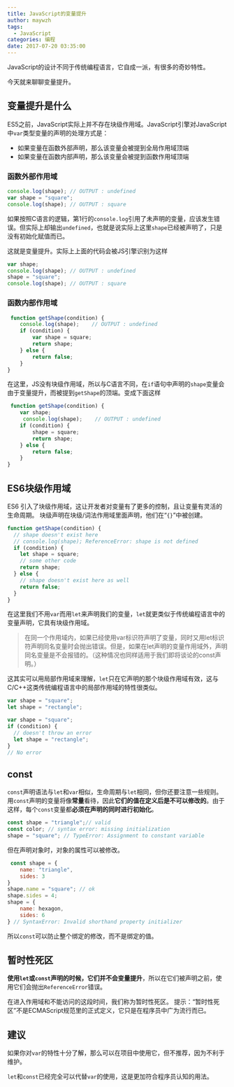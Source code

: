```yaml
---
title: JavaScript的变量提升
author: maywzh
tags:
  - JavaScript
categories: 编程
date: 2017-07-20 03:35:00
---
```

JavaScript的设计不同于传统编程语言，它自成一派，有很多的奇妙特性。

今天就来聊聊变量提升。

## 变量提升是什么

ES5之前，JavaScript实际上并不存在块级作用域。JavaScript引擎对JavaScript中`var`类型变量的声明的处理方式是：

- 如果变量在函数外部声明，那么该变量会被提到全局作用域顶端
- 如果变量在函数内部声明，那么该变量会被提到函数作用域顶端
<!--more-->

### 函数外部作用域

```javascript
console.log(shape); // OUTPUT : undefined
var shape = "square";
console.log(shape); // OUTPUT : square
```

如果按照C语言的逻辑，第1行的`console.log`引用了未声明的变量，应该发生错误。但实际上却输出`undefined`，也就是说实际上这里`shape`已经被声明了，只是没有初始化赋值而已。

这就是变量提升。实际上上面的代码会被JS引擎识别为这样

```javascript
var shape;
console.log(shape); // OUTPUT : undefined
shape = "square";
console.log(shape); // OUTPUT : square
```



### 函数内部作用域

```javascript
 function getShape(condition) {
    console.log(shape);    // OUTPUT : undefined
    if (condition) {
        var shape = square;
        return shape;
    } else {
        return false;
    }
}
```

在这里，JS没有块级作用域，所以与C语言不同，在`if`语句中声明的`shape`变量会由于变量提升，而被提到`getShape`的顶端。变成下面这样

```javascript
 function getShape(condition) {
    var shape;
     console.log(shape);    // OUTPUT : undefined
    if (condition) {
        shape = square;
        return shape;
    } else {
        return false;
    }
}
```

## ES6块级作用域

ES6 引入了块级作用域，这让开发者对变量有了更多的控制，且让变量有灵活的生命周期。
块级声明在块级/词法作用域里面声明，他们在“`{}`”中被创建。

```javascript
function getShape(condition) {
  // shape doesn't exist here
  // console.log(shape); ReferenceError: shape is not defined
  if (condition) {
    let shape = square;
    // some other code
    return shape;
  } else {
    // shape doesn't exist here as well
    return false;
  }
}
```

在这里我们不用`var`而用`let`来声明我们的变量，`let`就更类似于传统编程语言中的变量声明，它具有块级作用域。

> 在同一个作用域内，如果已经使用var标识符声明了变量，同时又用let标识符声明同名变量时会抛出错误。但是，如果在let声明的变量作用域外，声明同名变量是不会报错的。（这种情况也同样适用于我们即将谈论的const声明。）

这其实可以用局部作用域来理解，`let`只在它声明的那个块级作用域有效，这与C/C++这类传统编程语言中的局部作用域的特性很类似。

```javascript
var shape = "square";
let shape = "rectangle";
```

```javascript
var shape = "square";
if (condition) {
  // doesn't throw an error
  let shape = "rectangle"; 
}
// No error
```

## const

`const`声明语法与`let`和`var`相似，生命周期与`let`相同，但你还要注意一些规则。
用`const`声明的变量将像**常量**看待，因此**它们的值在定义后是不可以修改的**。由于这样，每个`const`变量都**必须在声明的同时进行初始化**。

```javascript
const shape = "triangle";// valid 
const color; // syntax error: missing initialization
shape = "square"; // TypeError: Assignment to constant variable
```

但在声明对象时，对象的属性可以被修改。

```javascript
 const shape = {
    name: "triangle",
    sides: 3
}
shape.name = "square"; // ok 
shape.sides = 4;
shape = {
    name: hexagon,
    sides: 6
} // SyntaxError: Invalid shorthand property initializer
```

所以`const`可以防止整个绑定的修改，而不是绑定的值。



## 暂时性死区

**使用`let`或`const`声明的时候，它们并不会变量提升**，所以在它们被声明之前，使用它们会抛出`ReferenceError`错误。

在进入作用域和不能访问的这段时间，我们称为暂时性死区。
提示：“暂时性死区”不是ECMAScript规范里的正式定义，它只是在程序员中广为流行而已。



## 建议

如果你对`var`的特性十分了解，那么可以在项目中使用它，但不推荐，因为不利于维护。

`let`和`const`已经完全可以代替`var`的使用，这是更加符合程序员认知的用法。
